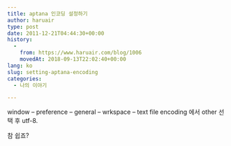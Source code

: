 ```yaml
---
title: aptana 인코딩 설정하기
author: haruair
type: post
date: 2011-12-21T04:44:30+00:00
history:
  - 
    from: https://www.haruair.com/blog/1006
    movedAt: 2018-09-13T22:02:40+00:00
lang: ko
slug: setting-aptana-encoding
categories:
  - 나의 이야기

---
```

window &#8211; preference &#8211; general &#8211; wrkspace &#8211; text file encoding 에서 other 선택 후 utf-8.

참 쉽죠?